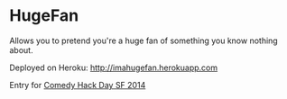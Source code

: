 HugeFan
=======

Allows you to pretend you're a huge fan of something you know nothing about.

Deployed on Heroku: <a href="http://imahugefan.herokuapp.com">http://imahugefan.herokuapp.com</a>

Entry for <a href="http://www.comedyhackday.org">Comedy Hack Day SF 2014</a>
